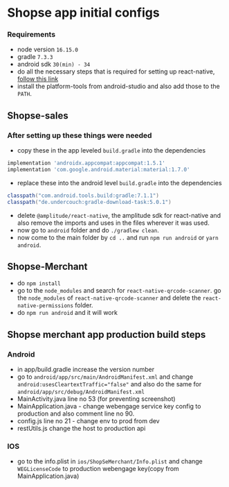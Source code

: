 # Shopse app initial configs

### Requirements
 -  node version `16.15.0`
 - gradle `7.3.3`
 - android sdk `30(min) - 34`
 - do all the necessary steps that is required for setting up react-native, [follow this link](https://reactnative.dev/docs/environment-setup)
 - install the platform-tools from android-studio and also add those to the `PATH`.
## Shopse-sales
 ### After setting up these things were needed
- copy these in the app leveled `build.gradle` into the dependencies
```gradle
implementation 'androidx.appcompat:appcompat:1.5.1'
implementation 'com.google.android.material:material:1.7.0'
```
- replace these into the android level `build.gradle` into the dependencies
```gradle
classpath("com.android.tools.build:gradle:7.1.1")
classpath("de.undercouch:gradle-download-task:5.0.1")
```
- delete `@amplitude/react-native`, the amplitude sdk for react-native and also remove the imports and uses in the files wherever it was used. 
- now go to `android` folder and do `./gradlew clean`.
- now come to the main folder by `cd ..` and run `npm run android` or `yarn android`.

## Shopse-Merchant
- do `npm install` 
- go to the `node_modules` and search for `react-native-qrcode-scanner`. go the `node_modules` of `react-native-qrcode-scanner` and delete the `react-native-permissions` folder.
- do `npm run android` and it will work

## Shopse merchant app production build steps
### Android
- in app/build.gradle increase the version number
- go to `android/app/src/main/AndroidManifest.xml` and change `android:usesCleartextTraffic="false"` and also do the same for `android/app/src/debug/AndroidManifest.xml`
- MainActivity.java line no 53 (for preventing screenshot)
- MainApplication.java - change webengage service key config to production and also comment line no 90.
- config.js line no 21 - change env to prod from dev
- restUtils.js change the host to production api
### IOS
- go to the info.plist in `ios/ShopSeMerchant/Info.plist` and change `WEGLicenseCode` to production webengage key(copy from MainApplication.java)

